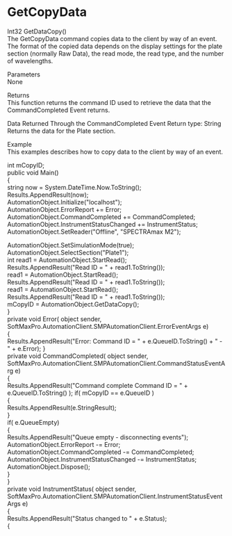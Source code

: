 # GetCopyData

Int32 GetDataCopy()\
The GetCopyData command copies data to the client by way of an event. The format of the copied data depends on the display settings for the plate section (normally Raw Data), the read mode, the read type, and the number of wavelengths.

Parameters\
None

Returns\
This function returns the command ID used to retrieve the data that the CommandCompleted Event returns.

Data Returned Through the CommandCompleted Event Return type: String\
Returns the data for the Plate section.

Example\
This examples describes how to copy data to the client by way of an event.

int mCopyID;\
public void Main()\
{\
string now = System.DateTime.Now.ToString();\
Results.AppendResult(now);\
AutomationObject.Initialize("localhost");\
AutomationObject.ErrorReport += Error;\
AutomationObject.CommandCompleted += CommandCompleted;\
AutomationObject.InstrumentStatusChanged += InstrumentStatus; AutomationObject.SetReader("Offline", "SPECTRAmax M2");

AutomationObject.SetSimulationMode(true);\
AutomationObject.SelectSection("Plate1");\
int read1 = AutomationObject.StartRead();\
Results.AppendResult("Read ID = " + read1.ToString());\
read1 = AutomationObject.StartRead();\
Results.AppendResult("Read ID = " + read1.ToString());\
read1 = AutomationObject.StartRead();\
Results.AppendResult("Read ID = " + read1.ToString());\
mCopyID = AutomationObject.GetDataCopy();\
}\
private void Error( object sender,\
SoftMaxPro.AutomationClient.SMPAutomationClient.ErrorEventArgs e)\
{\
Results.AppendResult("Error: Command ID = " + e.QueueID.ToString() + " - " + e.Error); }\
private void CommandCompleted( object sender,\
SoftMaxPro.AutomationClient.SMPAutomationClient.CommandStatusEventArg e)\
{\
Results.AppendResult("Command complete Command ID = " + e.QueueID.ToString() ); if( mCopyID == e.QueueID )\
{\
Results.AppendResult(e.StringResult);\
}\
if( e.QueueEmpty)\
{\
Results.AppendResult("Queue empty - disconnecting events");\
AutomationObject.ErrorReport -= Error;\
AutomationObject.CommandCompleted -= CommandCompleted;\
AutomationObject.InstrumentStatusChanged -= InstrumentStatus;\
AutomationObject.Dispose();\
}\
}\
private void InstrumentStatus( object sender,\
SoftMaxPro.AutomationClient.SMPAutomationClient.InstrumentStatusEventArgs e)\
{\
Results.AppendResult("Status changed to " + e.Status);\
{

